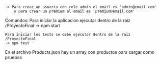     -> Para crear un usuario con role admin el email es 'admin@email.com'
        y para crear un premium el email es 'premium@email.com'

Comandos:
    Para iniciar la aplicacion ejecutar dentro de la raiz /ProyectoFinal
    -> npm start 

    Para iniciar los tests se debe ejecutar dentro de la raiz /ProyectoFinal
    -> npm test

En el archivo Products.json hay un array con productos para cargar como pruebas